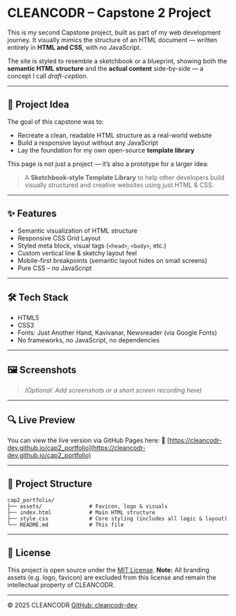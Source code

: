 # CLEANCODR – Capstone 2 Project

This is my second Capstone project, built as part of my web development journey.
It visually mimics the structure of an HTML document — written entirely in **HTML and CSS**, with no JavaScript.

The site is styled to resemble a sketchbook or a blueprint, showing both the **semantic HTML structure** and the **actual content** side-by-side — a concept I call _draft-ception_.

---

## 🎯 Project Idea

The goal of this capstone was to:

- Recreate a clean, readable HTML structure as a real-world website
- Build a responsive layout without any JavaScript
- Lay the foundation for my own open-source **template library**

This page is not just a project — it’s also a prototype for a larger idea:

> A **Sketchbook-style Template Library** to help other developers build visually structured and creative websites using just HTML & CSS.

---

## ✨ Features

- Semantic visualization of HTML structure
- Responsive CSS Grid Layout
- Styled meta block, visual tags (`<head>`, `<body>`, etc.)
- Custom vertical line & sketchy layout feel
- Mobile-first breakpoints (semantic layout hides on small screens)
- Pure CSS – no JavaScript

---

## 🛠️ Tech Stack

- HTML5
- CSS3
- Fonts: Just Another Hand, Kavivanar, Newsreader (via Google Fonts)
- No frameworks, no JavaScript, no dependencies

---

## 🖼️ Screenshots

> _(Optional: Add screenshots or a short screen recording here)_

---

## 🔍 Live Preview

You can view the live version via GitHub Pages here:
🔗 [https://cleancodr-dev.github.io/cap2_portfolio](https://cleancodr-dev.github.io/cap2_portfolio)

---

## 📂 Project Structure

    cap2_portfolio/
    ├── assets/               # Favicon, logo & visuals
    ├── index.html            # Main HTML structure
    ├── style.css             # Core styling (includes all logic & layout)
    └── README.md             # This file

---

## 📘 License

This project is open source under the [MIT License](LICENSE).
**Note:** All branding assets (e.g. logo, favicon) are excluded from this license and remain the intellectual property of CLEANCODR.

---

© 2025 CLEANCODR
[GitHub: cleancodr-dev](https://github.com/cleancodr-dev)
